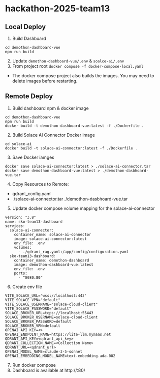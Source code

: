 # hackathon-2025-team13

## Local Deploy

1. Build Dashboard

```
cd demothon-dashboard-vue
npm run build
```

2. Update `demothon-dashboard-vue/.env` & `soalce-ai/.env`
3. From project root `docker compose -f docker-compose-local.yaml`

- The docker compose project also builds the images. You may need to delete images before restarting.

## Remote Deploy

1. Build dashboard npm & docker image

```
cd demothon-dashboard-vue
npm run build
docker build -t demothon-dashboard-vue:latest -f ./Dockerfile .
```

2. Build Solace AI Connector Docker image

```
cd solace-ai
docker build -t solace-ai-connector:latest -f ./Dockerfile .
```

3. Save Docker iamges

```
docker save solace-ai-connector:latest > ./solace-ai-connector.tar
docker save demothon-dashboard-vue:latest > ./demothon-dasbhoard-vue.tar
```

4. Copy Resources to Remote:

- qdrant_config.yaml
- ./solace-ai-connector.tar
  ./demothon-dasbhoard-vue.tar

5. Update docker compose volume mapping for the solace-ai-connector

```
version: "3.8"
name: sko-team13-dashboard
services:
  solace-ai-connector:
    container_name: solace-ai-connector
    image: solace-ai-connector:latest
    env_file: .env
    volumes:
      - ./qdrant_rag.yaml:/app/config/configuration.yaml
  sko-team13-dashboard:
    container_name: demothon-dashboard
    image: demothon-dashboard-vue:latest
    env_file: .env
    ports:
      - "8080:80"

```

6. Create env file

```
VITE_SOLACE_URL="wss://localhost:443"
VITE_SOLACE_VPN="default"
VITE_SOLACE_USERNAME="solace-cloud-client"
VITE_SOLACE_PASSWORD="default"
SOLACE_BROKER_URL=tcps://localhost:55443
SOLACE_BROKER_USERNAME=solace-cloud-client
SOLACE_BROKER_PASSWORD=default
SOLACE_BROKER_VPN=default
OPENAI_API_KEY=<>
OPENAI_ENDPOINT_NAME=https://lite-llm.mymaas.net
QDRANT_API_KEY=<qdrant_api_key>
QDRANT_COLLECTION_NAME=<Collection Name>
QDRANT_URL=<qdrant_url>
OPENAI_MODEL_NAME=claude-3-5-sonnet
OPENAI_EMBEDDING_MODEL_NAME=text-embedding-ada-002
```

7. Run docker compose
8. Dashboard is available at http://<host>:80/
